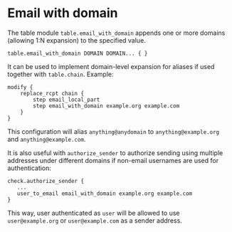 # Email with domain

The table module `table.email_with_domain` appends one or more
domains (allowing 1:N expansion) to the specified value.

```
table.email_with_domain DOMAIN DOMAIN... { }
```

It can be used to implement domain-level expansion for aliases if used together
with `table.chain`. Example:

```
modify {
    replace_rcpt chain {
        step email_local_part
        step email_with_domain example.org example.com
    }
}
```

This configuration will alias `anything@anydomain` to `anything@example.org`
and `anything@example.com`.

It is also useful with `authorize_sender` to authorize sending using multiple
addresses under different domains if non-email usernames are used for
authentication:

```
check.authorize_sender {
   ...
   user_to_email email_with_domain example.org example.com
}
```

This way, user authenticated as `user` will be allowed to use
`user@example.org` or `user@example.com` as a sender address.
